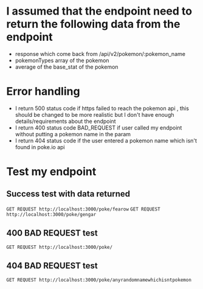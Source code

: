 # I assumed that the endpoint need to return the following data from the endpoint

- response which come back from /api/v2/pokemon/:pokemon_name
- pokemonTypes array of the pokemon
- average of the base_stat of the pokemon

# Error handling

- I return 500 status code if https failed to reach the pokemon api , this should be changed to be more realistic but I don't have enough details/requirements about the endpoint
- I return 400 status code BAD_REQUEST if user called my endpoint without putting a pokemon name in the param
- I return 404 status code if the user entered a pokemon name which isn't found in poke.io api

# Test my endpoint

## Success test with data returned

`GET REQUEST http://localhost:3000/poke/fearow`
`GET REQUEST http://localhost:3000/poke/gengar`

## 400 BAD REQUEST test

`GET REQUEST http://localhost:3000/poke/`

## 404 BAD REQUEST test

`GET REQUEST http://localhost:3000/poke/anyrandomnamewhichisntpokemon`
